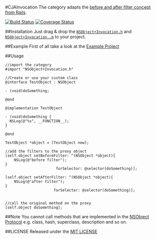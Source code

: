 #CJAInvocation
The category adapts the [before and after filter concept from Rails](http://guides.rubyonrails.org/action_controller_overview.html#filters). 

[![Build Status](https://travis-ci.org/carlj/CJAInvocation.png?branch=master)](https://travis-ci.org/carlj/CJAInvocation)
[![Coverage Status](https://coveralls.io/repos/carlj/CJAInvocation/badge.png?branch=master)](https://coveralls.io/r/carlj/CJAInvocation?branch=master)

##Installation
Just drag & drop the [`NSObject+Invocation.h`](CJAInvocation/NSObject+Invocation.h) and [`NSObject+Invocation..m`](CJAInvocation/NSObject+Invocation.m) to your project.

##Example
First of all take a look at the [Example Project](Example/Classes/ExampleViewController.m)

##Usage
``` objc
//import the category
#import "NSObject+Invocation.h"
```

``` objc
//Create or use your custom class
@interface TestObject : NSObject

- (void)doSomething;

@end

@implementation TestObject

- (void)doSomething {
  NSLog(@"%s", __FUNCTION__);
}

@end
```

``` objc
TestObject *object = [TestObject new];

//add the filters to the proxy object
[self.object setBeforeFilter: ^(NSObject *object){
	NSLog(@"before filter");
}
                       forSelector: @selector(doSomething)];

[self.object setAfterFilter: ^(NSObject *object){
	NSLog(@"after filter");
}
                      forSelector: @selector(doSomething)];


//call the original method on the proxy
[self.object doSomething];
```

##Note
You cannot call methods that are implemented in the [NSObject Protocol](https://developer.apple.com/library/mac/documentation/cocoa/reference/foundation/Protocols/NSObject_Protocol/Reference/NSObject.html) e.g. class, hash, superclass, description and so on.

##LICENSE
Released under the [MIT LICENSE](LICENSE)
